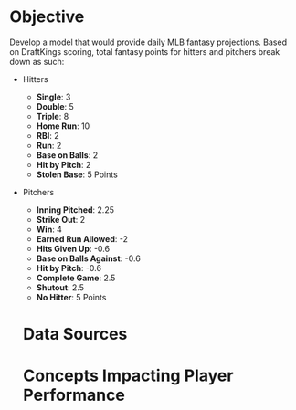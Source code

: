 # Objective

Develop a model that would provide daily MLB fantasy projections. Based on DraftKings scoring, total fantasy points for hitters and pitchers break down as such: 

* Hitters
	+ **Single**: 3   
	+ **Double**: 5   
	+ **Triple**: 8   
	+ **Home Run**: 10   
	+ **RBI**: 2   
	+ **Run**: 2   
	+ **Base on Balls**: 2   
	+ **Hit by Pitch**: 2   
	+ **Stolen Base**: 5 Points

* Pitchers    
	+ **Inning Pitched**: 2.25 
  + **Strike Out**: 2 
  + **Win**: 4 
  + **Earned Run Allowed**: -2 
  + **Hits Given Up**: -0.6 
  + **Base on Balls Against**: -0.6 
  + **Hit by Pitch**: -0.6 
  + **Complete Game**: 2.5 
  + **Shutout**: 2.5 
  + **No Hitter**: 5 Points
  
  # Data Sources
  
  # Concepts Impacting Player Performance
